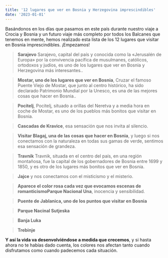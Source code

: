 ```yaml
---
title: '12 lugares que ver en Bosnia y Herzegovina imprescindibles'
date: '2023-01-01'
---
```


Basándonos en los días que pasamos en este país durante nuestro viaje a Crocia y Bosnia y un futuro viaje más completo por todos los Balcanes que tenemos en mente, hemos realizado esta lista de los 12 lugares que visitar en Bosnia imprescindibles. ¡Empezamos! 

>**Sarajevo** Sarajevo, capital del país y conocida como la «Jerusalén de Europa» por la convivencia pacífica de musulmanes, católicos, ortodoxos y judíos, es uno de los lugares que ver en Bosnia y Herzegovina más interesantes..

>**Mostar, uno de los lugares que ver en Bosnia**, Cruzar el famoso Puente Viejo de Mostar, que junto al centro histórico, ha sido declarado Patrimonio Mundial por la Unesco, es una de las mejores cosas que hacer en Bosnia..

>**Pocitelj**, Pocitelj, situado a orillas del Neretva y a media hora en coche de Mostar, es uno de los pueblos más bonitos que visitar en Bosnia.

>**Cascadas de Kravice**, esa sensación que nos invita al silencio.

>**Visitar Blagaj, una de las cosas que hacer en Bosnia**, y luego si nos conectamos con la naturaleza en todas sus gamas de verde, sentimos esa sensación de grandeza.

>**Travnik** Travnik, situada en el centro del país, en una región montañosa, fue la capital de los gobernadores de Bosnia entre 1699 y 1850, y es otro de los lugares más bonitos que ver en Bosnia.

>**Jajce** y nos conectamos con el misticismo y el misterio.

>**Aparece el color rosa cada vez que evocamos escenas de romanticismoParque Nacional Una**, inocencia y sensibilidad.  

>**Puente de Jablanica, uno de los puntos que visitar en Bosnia**

>**Parque Nacinal Sutjeska**

>**Banja Luka**

>**Trebinje**

**Y así la vida va desenvolviéndose a medida que crecemos**, y si hasta ahora no te habías dado cuenta, los colores nos afectan tanto cuando disfrutamos como cuando padecemos cada situación.